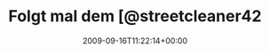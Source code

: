 ---
retweeted: false
source: <a href="http://twitter.com" rel="nofollow">Twitter Web Client</a>
entities:
  hashtags:
  - text: python
    indices:
    - '71'
    - '78'
  - text: netzkultur
    indices:
    - '79'
    - '90'
  - text: politik
    indices:
    - '95'
    - '103'
  symbols: []
  user_mentions:
  - name: streetcleaner
    screen_name: streetcleaner42
    indices:
    - '14'
    - '30'
    id_str: '28467241'
    id: '28467241'
  urls: []
display_text_range:
- '0'
- '122'
favorite_count: '0'
id_str: '4027149298'
truncated: false
retweet_count: '0'
id: '4027149298'
created_at: Wed Sep 16 11:22:14 +0000 2009
favorited: false
full_text: 'Folgt mal dem [@streetcleaner42](https://twitter.com/streetcleaner42).
  Aggregiert für mich alle interessanten #python #netzkultur und #politik Nachrichten.
  Fein.'
lang: de
tags:
- python
- netzkultur
- politik
- pesos:twitter
date: '2009-09-16T11:22:14+00:00'
src: https://twitter.com/bascht/status/4027149298
original_url: https://twitter.com/bascht/status/4027149298
type: twitter_tweet
text: 'Folgt mal dem [@streetcleaner42](https://twitter.com/streetcleaner42). Aggregiert
  für mich alle interessanten #python #netzkultur und #politik Nachrichten. Fein.'
title: Folgt mal dem [@streetcleaner42

---